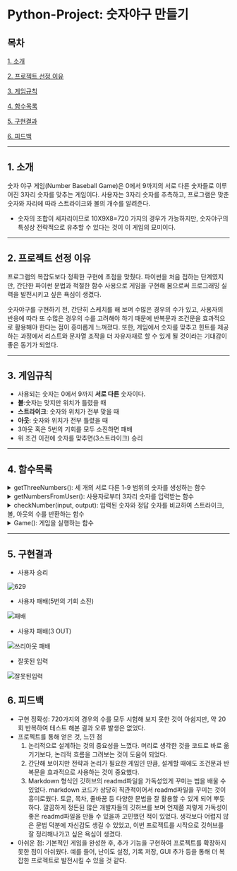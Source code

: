 # Python-Project: 숫자야구 만들기

## 목차
[ 1. 소개](#1-소개)

[ 2. 프로젝트 선정 이유](#2-프로젝트-선정-이유) 

[ 3. 게임규칙](#3-게임규칙) 

[ 4. 함수목록](#4-함수목록)  

[ 5. 구현결과](#5-구현결과) 

[ 6. 피드백](#6-피드백) 
- - - 



## 1. 소개
 숫자 야구 게임(Number Baseball Game)은 0에서 9까지의 서로 다른 숫자들로 이루어진 3자리 숫자를 맞추는 게임이다. 사용자는 3자리 숫자를 추측하고, 프로그램은 맞춘 숫자와 자리에 따라 스트라이크와 볼의 개수를 알려준다.
- 숫자의 조합이 세자리이므로 10X9X8=720 가지의 경우가 가능하지만, 숫자야구의 특성상 전략적으로 유추할 수 있다는 것이 이 게임의 묘미이다.
- - -
## 2. 프로젝트 선정 이유
 프로그램의 복잡도보다 정확한 구현에 초점을 맞췄다. 파이썬을 처음 접하는 단계였지만, 간단한 파이썬 문법과 적절한 함수 사용으로 게임을 구현해 봄으로써 프로그래밍 실력을 발전시키고 싶은 욕심이 생겼다.
 
 숫자야구를 구현하기 전, 간단히 스케치를 해 보며 수많은 경우의 수가 있고, 사용자의 반응에 따라 또 수많은 경우의 수를 고려해야 하기 때문에 반복문과 조건문을 효과적으로 활용해야 한다는 점이 흥미롭게 느껴졌다. 또한, 게임에서 숫자를 맞추고 힌트를 제공하는 과정에서 리스트와 문자열 조작을 더 자유자재로 할 수 있게 될 것이라는 기대감이 좋은 동기가 되었다.
 - - -

## 3. 게임규칙
- 사용되는 숫자는 0에서 9까지 **서로 다른** 숫자이다.
- **볼**:숫자는 맞지만 위치가 틀렸을 때
- **스트라이크**: 숫자와 위치가 전부 맞을 때
- **아웃**: 숫자와 위치가 전부 틀렸을 때
- 3아웃 혹은 5번의 기회를 모두 소진하면 패배
- 위 조건 이전에 숫자를 맞추면(3스트라이크) 승리
- - -


## 4. 함수목록
<details>
<summary>getThreeNumbers(): 세 개의 서로 다른 1-9 범위의 숫자를 생성하는 함수</summary>
<div markdown="1">

```python
# 생성되는 숫자들은 순서를 고려한다.  
# while문을 이용하여 랜덤으로 생성되는 숫자들을 모두 다르게 만든다.
def getThreeNumbers():
    numbers = []
    
    # 첫 번째 숫자 생성
    num1 = random.randint(1, 9)
    
    # 두 번째 숫자 생성, 첫 번째 숫자와 다른 숫자여야 함
    num2 = random.randint(1, 9)
    while num2 == num1:
        num2 = random.randint(1, 9)
        
    numbers.append(num1)
    numbers.append(num2)
    
    # 세 번째 숫자 생성, 첫 번째 및 두 번째 숫자와 다른 숫자여야 함
    num3 = random.randint(1, 9)
    while num3 == num2 or num3 == num1:
        num3 = random.randint(1, 9)
    numbers.append(num3)
    
    return numbers
```

</div>
</details>


<details>
<summary>getNumbersFromUser(): 사용자로부터 3자리 숫자를 입력받는 함수 </summary>
<div markdown="1">

```python
#잘못된 입력일 경우 재입력을 요구하는 코드가 필요하다. 
def getNumbersFromUser():
    while True:
        n = input()
        # 입력이 3자리 숫자가 아니거나, 각 숫자가 서로 다르지 않은 경우
        if len(n) != 3 or not n.isdigit() or n[0] == n[1] or n[0] == n[2] or n[1] == n[2]:
            print(n, "is an invalid input. Try again.\n")
        else:
            return [int(i) for i in n]
```

</div>
</details>

<details>
<summary>checkNumber(input, output): 입력된 숫자와 정답 숫자를 비교하여 스트라이크, 볼, 아웃의 수를 반환하는 함수 </summary>
<div markdown="1">

```python
# 리스트의 인덱스를 비교하여 조건에 맞는 결과를 출력한다.
def checkNumber(input, output):
    strike = 0
    ball = 0
    out = 0
    
    for i in range(3):
        if input[i] == output[i]:
            strike += 1
        elif input[i] in output:
            ball += 1
            
    if strike == 0 and ball == 0:
        out += 1
    
    return strike, ball, out
```

</div>
</details>

<details>
<summary>Game(): 게임을 실행하는 함수</summary>
<div markdown="1">

```python
# 게임을 실행하는 함수
def Game():
    answerNum = getThreeNumbers()  # 세 자리의 서로 다른 숫자로 이루어진 정답을 생성
    guessesTaken = 0               # 사용자가 시도한 추측 횟수를 저장하는 변수
    outTotal = 0                   # 사용자가 '아웃'된 횟수를 저장하는 변수
    
    # 게임시작 메시지
    print("Baseball game starts!")  

    # 게임이 종료될 때까지 반복하기 위한 무한루프
    while True:                         
        print("Input 3-digit numbers")  
        guessesTaken += 1                           # 추측 횟수 1 증가
        
        inputNum = getNumbersFromUser()             # 사용자가 입력한 세 자리 숫자 저장
        result = checkNumber(inputNum, answerNum)   # 입력한 숫자와 정답을 비교하여 결과(볼/스트라이크/아웃) 저장
        
        # 결과가 아웃일 경우(result[2]가 1일 경우)
        if result[2] == 1:  
            print("Out!")  
            outTotal += 1       # 아웃 횟수를 1 증가시킵니다.
            if outTotal == 3:   # 아웃 횟수가 3번일 경우
                print("You Lose! The number is", answerNum[0], answerNum[1], answerNum[2])
                                # 패배 메시지를 출력하고 정답을 공개
                break           # 게임 종료
        
        # 결과가 아웃이 아닐 경우
        else:  
            output = ""         # 문자열 초기화
            # 스트라이크 수가 0보다 클 경우
            if result[0] > 0:   
                output += str(result[0]) + "S"  # 스트라이크 수를 문자열에 추가
            # 볼 수가 0보다 클 경우
            if result[1] > 0:  
                output += str(result[1]) + "B"  # 볼 수를 문자열에 추가
            print(output)                       # 스트라이크와 볼의 수를 출력
            
            # 스트라이크 수가 3일 경우 (정답을 맞춘 경우) 
            if result[0] == 3:  
                print("You win")    
                break           # 게임 종료

        # 사용자가 추측한 횟수가 5번일 경우    
        if guessesTaken == 5:  
            print("You Lose! The number is", answerNum[0], answerNum[1], answerNum[2])
                                # 패배 메시지를 출력하고 정답을 공개
            break               # 게임 종료

```

</div>
</details>

- - -
## 5. 구현결과
- 사용자 승리

![629](https://github.com/sluggishTurtlee/Python-Project/assets/164842777/23d8dee4-1644-4702-aa6a-a09097bbc486)

- 사용자 패배(5번의 기회 소진)
  
![패배](https://github.com/sluggishTurtlee/Python-Project/assets/164842777/56cc56fe-d18b-4cdb-821b-1a9bd8010f32)

- 사용자 패배(3 OUT)
  
![쓰리아웃 패배](https://github.com/sluggishTurtlee/Python-Project/assets/164842777/4598a269-e54e-49cf-a249-5981979281d8)

- 잘못된 입력
  
![잘못된입력](https://github.com/sluggishTurtlee/Python-Project/assets/164842777/125ef208-8084-43d9-8f00-0b7de84353e4)


## 6. 피드백
 - 구현 정확성: 720가지의 경우의 수를 모두 시험해 보지 못한 것이 아쉽지만, 약 20회 반복하여 테스트 해본 결과 오류 발생은 없었다. 
 - 프로젝트를 통해 얻은 것, 느낀 점
   1. 논리적으로 설계하는 것의 중요성을 느꼈다. 머리로 생각한 것을 코드로 바로 옮기기보다, 논리적 흐름을 그려보는 것이 도움이 되었다.
   2. 간단해 보이지만 전략과 논리가 필요한 게임인 만큼, 설계할 때에도 조건문과 반복문을 효과적으로 사용하는 것이 중요했다. 
   3. Markdown 형식인 깃허브의 readmd파일을 가독성있게 꾸미는 법을 배울 수 있었다. markdown 코드가 상당히 직관적이어서 readmd파일을 꾸미는 것이 흥미로웠다. 토글, 목차, 줄바꿈 등 다양한 문법을 잘 활용할 수 있게 되어 뿌듯하다. 깔끔하게 정돈된 많은 개발자들의 깃허브를 보며 언제쯤 저렇게 가독성이 좋은 readmd파일을 만들 수 있을까 고민했던 적이 있었다. 생각보다 어렵지 않은 문법 덕분에 자신감도 생길 수 있었고, 이번 프로젝트를 시작으로 깃허브를 잘 정리해나가고 싶은 욕심이 생겼다. 
 - 아쉬운 점: 기본적인 게임을 완성한 후, 추가 기능을 구현하여 프로젝트를 확장하지 못한 점이 아쉬웠다. 예를 들어, 난이도 설정, 기록 저장, GUI 추가 등을 통해 더 복잡한 프로젝트로 발전시킬 수 있을 것 같다. 
